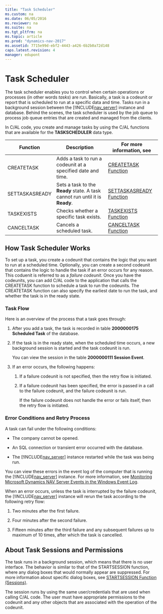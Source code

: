 ```yaml
---
title: "Task Scheduler"
ms.custom: na
ms.date: 06/05/2016
ms.reviewer: na
ms.suite: na
ms.tgt_pltfrm: na
ms.topic: article
ms.prod: "dynamics-nav-2017"
ms.assetid: 7715e99d-ebf2-4443-a426-6b2b0a72d148
caps.latest.revision: 4
manager: edupont
---
```

# Task Scheduler
The task scheduler enables you to control when certain operations or processes \(in other words *tasks*\) are run. Basically, a task is a codeunit or report that is scheduled to run at a specific data and time. Tasks run in a background session between the [!INCLUDE[nav_server](includes/nav_server_md.md)] instance and database. Behind the scenes, the task scheduler is used by the job queue to process job queue entries that are created and managed from the clients.  

 In C/AL code, you create and manage tasks by using the C/AL functions that are available for the **TASKSCHEDULER** data type.  

|Function|Description|For more information, see|  
|--------------|-----------------|-------------------------------|  
|CREATETASK|Adds a task to run a codeunit at a specified date and time.|[CREATETASK Function](CREATETASK-Function.md)|  
|SETTASKASREADY|Sets a task to the **Ready** state. A task cannot run until it is **Ready**.|[SETTASKASREADY Function](SETTASKASREADY-Function.md)|  
|TASKEXISTS|Checks whether a specific task exists.|[TASKEXISTS Function](TASKEXISTS-Function.md)|  
|CANCELTASK|Cancels a scheduled task.|[CANCELTASK Function](CANCELTASK-Function.md)|  

## How Task Scheduler Works  
 To set up a task, you create a codeunit that contains the logic that you want to run at a scheduled time. Optionally, you can create a second codeunit that contains the logic to handle the task if an error occurs for any reason. This coduenit is referred to as a *failure codeunit*. Once you have the codeunits, you can add C/AL code to the application that calls the CREATETASK function to schedule a task to run the codeunits. The CREATETASK function can also specify the earliest date to run the task, and whether the task is in the ready state.  

### Task Flow  
 Here is an overview of the process that a task goes through:  

1.  After you add a task, the task is recorded in table **2000000175 Scheduled Task** of the database.  

2.  If the task is in the ready state, when the scheduled time occurs, a new background session is started and the task codeunit is run.  

     You can view the session in the table **2000000111 Session Event**.  

3.  If an error occurs, the following happens:  

    1.  If a failure codeunit is not specified, then the retry flow is initiated.  

    2.  If a failure codeunit has been specified, the error is passed in a call to the failure codeunit, and the failure codeunit is run.  

         If the failure codeunit does not handle the error or fails itself, then the retry flow is initiated.  

### Error Conditions and Retry Process  
 A task can fail under the following conditions:  

-   The company cannot be opened.  

-   An SQL connection or transient error occurred with the database.  

-   The [!INCLUDE[nav_server](includes/nav_server_md.md)] instance restarted while the task was being run.  

You can view these errors in the event log of the computer that is running the [!INCLUDE[nav_server](includes/nav_server_md.md)] instance. For more information, see [Monitoring Microsoft Dynamics NAV Server Events in the Windows Event Log](Monitoring-Microsoft-Dynamics-NAV-Server-Events-in-the-Windows-Event-Log.md).  

When an error occurs, unless the task is interrupted by the failure codeunit, the [!INCLUDE[nav_server](includes/nav_server_md.md)] instance will rerun the task according to the following retry flow:  

1.  Two minutes after the first failure.  

2.  Four minutes after the second failure.  

3.  Fifteen minutes after the third failure and any subsequent failures up to maximum of 10 times, after which the task is cancelled.  

## About Task Sessions and Permissions  
 The task runs in a background session, which means that there is no user interface. The behavior is similar to that of the STARTSESSION function, where any dialog boxes that would normally appear are suppressed. For more information about specific dialog boxes, see [STARTSESSION Function \(Sessions\)](STARTSESSION-Function--Sessions-.md).  

 The session runs by using the same user/credentials that are used when calling C/AL code. The user must have appropriate permissions to the codeunit and any other objects that are associated with the operation of the codeunit.

